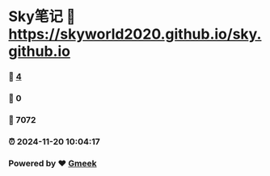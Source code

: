# Sky笔记 :link: https://skyworld2020.github.io/sky.github.io 
### :page_facing_up: [4](https://skyworld2020.github.io/sky.github.io/tag.html) 
### :speech_balloon: 0 
### :hibiscus: 7072 
### :alarm_clock: 2024-11-20 10:04:17 
### Powered by :heart: [Gmeek](https://github.com/Meekdai/Gmeek)
